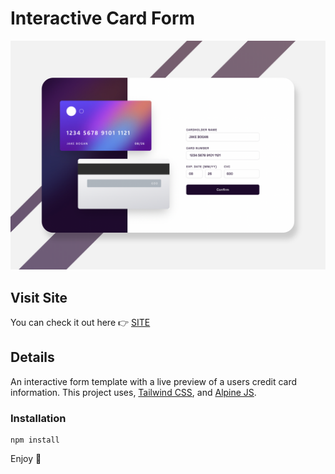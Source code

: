 # Interactive Card Form
<img src="https://raw.githubusercontent.com/jakebogan01/Portfolio/main/img/content/interactive-card-form.webp">

## Visit Site
You can check it out here :point_right: <a href="https://jakebogan01.github.io/Interactive-Card-Form/"> SITE </a>

## Details
An interactive form template with a live preview of a users credit card information. This project uses, <a href="https://tailwindcss.com">Tailwind CSS</a>, and <a href="https://alpinejs.dev">Alpine JS</a>.

### Installation
```
npm install
```

Enjoy :palm_tree:
